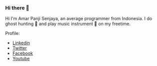 ### Hi there 👋

Hi I'm Amar Panji Senjaya, an average programmer from Indonesia.
I do ghost hunting 👻 and play music instrument 🎸 on my freetime.

Profile:
- [Linkedin](https://www.linkedin.com/in/amar-panji-senjaya-068026172)
- [Twitter](https://twitter.com/AmrPanjiSenjaya)
- [Facebook](https://web.facebook.com/kursi.roda.5473)
- [Youtube](https://www.youtube.com/@senjaya3433/videos)

